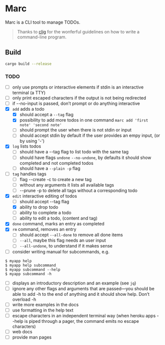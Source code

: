 # Marc

Marc is a CLI tool to manage TODOs.

> Thanks to [clig](https://clig.dev/) for the wonferful guidelines on how to write a command-line program.

## Build

```bash
cargo build --release
```

### TODO

- [ ] only use prompts or interactive elements if stdin is an interactive terminal (a TTY)
- [ ] only print escaped characters if the output is not being redirected
- [ ] if --no-input is passed, don’t prompt or do anything interactive
- [x] `add` adds a todo
    - [x] should accept a `--tag` flag
    - [x] possibility to add more todos in one command `marc add 'first note' 'second note'`
    - [ ] should prompt the user when there is not stdin or input
    - [ ] should accept stdin by default if the user provides an empy input, (or by using '-')
- [x] `log` lists todos
    - [ ] should have a --tag flag to list todo with the same tag
    - [ ] should have flags `undone` `--no-undone`, by defaults it should show completed and not completed todos
    - [ ] should have a `--plain -p` flag
- [ ] `tag` handles tags
    - [ ] flag --create -c to create a new tag
    - [ ] without any arguments it lists all available tags
    - [ ] --prune -p to delete all tags without a corresponding todo
- [x] `edit` interactive editing of todos
    - [ ] should accept --tag flag
    - [x] ability to drop todo
    - [ ] ability to complete a todo
    - [ ] ability to edit a todo, (content and tag)
- [x] `done` command, marks an entry as completed
- [x] `rm` command, removes an entry
    - [ ] should accept `--all-done` to remove all done items
    - [ ] `--all`, maybe this flag needs an user input
    - [ ] `--all-undone`, to understand if it makes sense
- [ ] consider writing manual for subcommands, e.g.

```
$ myapp help
$ myapp help subcommand
$ myapp subcommand --help
$ myapp subcommand -h
```

- [ ] displays an introductory description and an example (see `jq`)
- [ ] ignore any other flags and arguments that are passed—you should be able to add -h to the end of anything and it should show help. Don’t overload -h
- [ ] write more examples in the docs
- [ ] use formatting in the help text
- [ ] escape characters in an independent terminal way (when heroku apps --help is piped through a pager, the command emits no escape characters)
- [ ] web docs
- [ ] provide man pages
